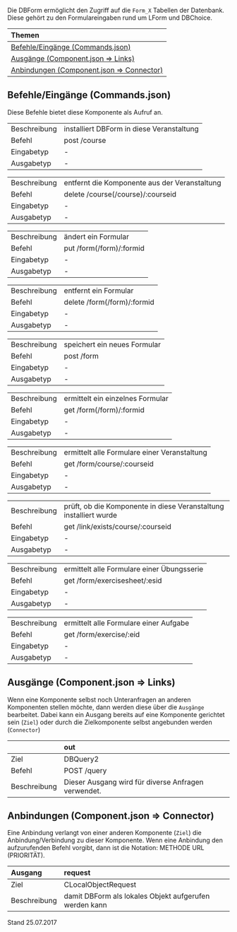 Die DBForm ermöglicht den Zugriff auf die `Form_X` Tabellen der Datenbank. Diese gehört zu den Formulareingaben rund um LForm und DBChoice.

| Themen |
| :- |
| [Befehle/Eingänge (Commands.json)](#eingaenge) |
| [Ausgänge (Component.json => Links)](#ausgaenge) |
| [Anbindungen (Component.json => Connector)](#anbindungen) |

## <a name='eingaenge'></a>Befehle/Eingänge (Commands.json)
Diese Befehle bietet diese Komponente als Aufruf an.

|||
| :----------- |:----- |
|Beschreibung| installiert DBForm in diese Veranstaltung|
|Befehl| post /course|
|Eingabetyp| -|
|Ausgabetyp| -|

|||
| :----------- |:----- |
|Beschreibung| entfernt die Komponente aus der Veranstaltung|
|Befehl| delete /course(/course)/:courseid|
|Eingabetyp| -|
|Ausgabetyp| -|

|||
| :----------- |:----- |
|Beschreibung| ändert ein Formular|
|Befehl| put /form(/form)/:formid|
|Eingabetyp| -|
|Ausgabetyp| -|

|||
| :----------- |:----- |
|Beschreibung| entfernt ein Formular|
|Befehl| delete /form(/form)/:formid|
|Eingabetyp| -|
|Ausgabetyp| -|

|||
| :----------- |:----- |
|Beschreibung| speichert ein neues Formular|
|Befehl| post /form|
|Eingabetyp| -|
|Ausgabetyp| -|

|||
| :----------- |:----- |
|Beschreibung| ermittelt ein einzelnes Formular|
|Befehl| get /form(/form)/:formid|
|Eingabetyp| -|
|Ausgabetyp| -|

|||
| :----------- |:----- |
|Beschreibung| ermittelt alle Formulare einer Veranstaltung|
|Befehl| get /form/course/:courseid|
|Eingabetyp| -|
|Ausgabetyp| -|

|||
| :----------- |:----- |
|Beschreibung| prüft, ob die Komponente in diese Veranstaltung installiert wurde|
|Befehl| get /link/exists/course/:courseid|
|Eingabetyp| -|
|Ausgabetyp| -|

|||
| :----------- |:----- |
|Beschreibung| ermittelt alle Formulare einer Übungsserie|
|Befehl| get /form/exercisesheet/:esid|
|Eingabetyp| -|
|Ausgabetyp| -|

|||
| :----------- |:----- |
|Beschreibung| ermittelt alle Formulare einer Aufgabe|
|Befehl| get /form/exercise/:eid|
|Eingabetyp| -|
|Ausgabetyp| -|


## <a name='ausgaenge'></a>Ausgänge (Component.json => Links)
Wenn eine Komponente selbst noch Unteranfragen an anderen Komponenten stellen möchte, dann werden diese über die `Ausgänge` bearbeitet.
Dabei kann ein Ausgang bereits auf eine Komponente gerichtet sein (`Ziel`) oder durch die Zielkomponente selbst angebunden werden (`Connector`)

||out|
| :----------- |:----- |
|Ziel| DBQuery2|
|Befehl| POST /query|
|Beschreibung| Dieser Ausgang wird für diverse Anfragen verwendet.|


## <a name='anbindungen'></a>Anbindungen (Component.json => Connector)
Eine Anbindung verlangt von einer anderen Komponente (`Ziel`) die Anbindung/Verbindung zu dieser Komponente.
Wenn eine Anbindung den aufzurufenden Befehl vorgibt, dann ist die Notation: METHODE URL (PRIORITÄT).

|Ausgang|request|
| :----------- |:----- |
|Ziel| CLocalObjectRequest|
|Beschreibung| damit DBForm als lokales Objekt aufgerufen werden kann|


Stand 25.07.2017
